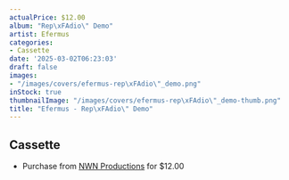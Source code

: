 ```yaml
---
actualPrice: $12.00
album: "Rep\xFAdio\" Demo"
artist: Efermus
categories:
- Cassette
date: '2025-03-02T06:23:03'
draft: false
images:
- "/images/covers/efermus-rep\xFAdio\"_demo.png"
inStock: true
thumbnailImage: "/images/covers/efermus-rep\xFAdio\"_demo-thumb.png"
title: "Efermus - Rep\xFAdio\" Demo"
---
```


## Cassette
* Purchase from [NWN Productions](http://shop.nwnprod.com/index.php?route=product/product&path=73&product_id=56071&sort=pd.name&order=ASC) for $12.00
